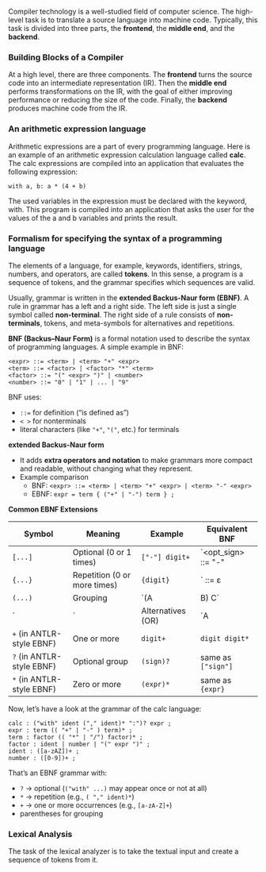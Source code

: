 Compiler technology is a well-studied field of computer science. The high-level task is to translate a source language into machine code. Typically, this task is divided into three parts, the **frontend**, the **middle end**, and the **backend**.

### Building Blocks of a Compiler
At a high level, there are three components. The **frontend** turns the source code into an intermediate representation (IR). Then the **middle end** performs transformations on the IR, with the goal of either improving performance or reducing the size of the code. Finally, the **backend** produces machine code from the IR.

### An arithmetic expression language
Arithmetic expressions are a part of every programming language. Here is an example of an arithmetic expression calculation language called **calc**. The calc expressions are compiled into an application that evaluates the following expression:
```
with a, b: a * (4 + b)
```

The used variables in the expression must be declared with the keyword, with. This program is compiled into an application that asks the user for the values of the a and b variables and prints the result.

### Formalism for specifying the syntax of a programming language

The elements of a language, for example, keywords, identifiers, strings, numbers, and operators, are called **tokens**. In this sense, a program is a sequence of tokens, and the grammar specifies which sequences are valid.

Usually, grammar is written in the **extended Backus-Naur form (EBNF)**. A rule in grammar has a left and a right side. The left side is just a single symbol called **non-terminal**. The right side of a rule consists of **non-terminals**, tokens, and meta-symbols for alternatives and repetitions.

**BNF (Backus–Naur Form)** is a formal notation used to describe the syntax of programming languages.
A simple example in BNF:
```
<expr> ::= <term> | <term> "+" <expr>
<term> ::= <factor> | <factor> "*" <term>
<factor> ::= "(" <expr> ")" | <number>
<number> ::= "0" | "1" | ... | "9"
```
BNF uses:
- `::=` for definition (“is defined as”)
- `< >` for nonterminals
- literal characters (like `"+"`, `"("`, etc.) for terminals

**extended Backus-Naur form**
- It adds **extra operators and notation** to make grammars more compact and readable, without changing what they represent.
- Example comparison
	- BNF: `<expr> ::= <term> | <term> "+" <expr> | <term> "-" <expr>`
	- EBNF: `expr = term { ("+" | "-") term } ;`
	
**Common EBNF Extensions**

| Symbol                    | Meaning                      | Example           | Equivalent BNF      |
| ------------------------- | ---------------------------- | ----------------- | ------------------- |
| `[...]`                   | Optional (0 or 1 times)      | `["-"] digit+`    | `<opt_sign> ::= "-" |
| `{...}`                   | Repetition (0 or more times) | `{digit}`         | `<digits> ::= ε     |
| `(...)`                   | Grouping                     | `(A               | B) C`               |
| `                         | `                            | Alternatives (OR) | `A                  |
| `+` (in ANTLR-style EBNF) | One or more                  | `digit+`          | `digit digit*`      |
| `?` (in ANTLR-style EBNF) | Optional group               | `(sign)?`         | same as `["sign"]`  |
| `*` (in ANTLR-style EBNF) | Zero or more                 | `(expr)*`         | same as `{expr}`    |

Now, let’s have a look at the grammar of the calc language:
```
calc : ("with" ident ("," ident)* ":")? expr ;
expr : term (( "+" | "-" ) term)* ;
term : factor (( "*" | "/") factor)* ;
factor : ident | number | "(" expr ")" ;
ident : ([a-zAZ])+ ;
number : ([0-9])+ ;
```

That’s an EBNF grammar with:
- `?` → optional (`("with" ...)` may appear once or not at all)
- `*` → repetition (e.g., `( "," ident)*`)
- `+` → one or more occurrences (e.g., `[a-zA-Z]+`)
- parentheses for grouping

### Lexical Analysis
The task of the lexical analyzer is to take the textual input and create a sequence of tokens from it.


